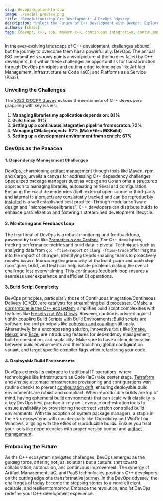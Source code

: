 ```yaml
---
slug: devops-applied-to-cpp
image: ./social-preview.png
title: "Revolutionizing C++ Development: A DevOps Odyssey"
description: "Unlock the Future of C++ Development with DevOps: Explore how cutting-edge technologies like Artifact Management, Infrastructure as Code, and Platforms as a Service revolutionize the C++ ecosystem. Dive into solutions for managing dependencies, optimizing build times, and streamlining continuous integration pipelines. Join us on a DevOps odyssey where challenges transform into opportunities, propelling C++ developers towards efficiency, scalability, and resilience. Embrace the synergy of DevOps principles in our latest blog for a transformative journey in the world of C++ development."
authors: [chris]
tags: [devops, c++, cpp, modern c++, continuous integration, continuous delivery, cmake projects, modular software architecture, improving build times, artifact management, dependency management, reproducible builds, IaC, PaaS, orchestration]
---
```


In the ever-evolving landscape of C++ development, challenges abound, but the journey to overcome them has a powerful ally: DevOps. The annual ISO committee's survey paints a vivid picture of the hurdles faced by C++ developers, but within these challenges lie opportunities for transformation through DevOps principles and cutting-edge technologies like Artifact Management, Infrastructure as Code (IaC), and Platforms as a Service (PaaS).

### Unveiling the Challenges

The [2023 ISOCPP Survey](https://isocpp.org/files/papers/CppDevSurvey-2023-summary.pdf) echoes the sentiments of C++ developers grappling with key issues:

1. **Managing libraries my application depends on: 83%**
2. **Build times: 81%**
3. **Setting up a continuous integration pipeline from scratch: 72%**
4. **Managing CMake projects: 67% (MakeFiles MSBuild)**
5. **Setting up a development environment from scratch: 67%**

<!-- truncate -->

### DevOps as the Panacea

#### 1. Dependency Management Challenges

   DevOps, championing [artifact management](https://stackoverflow.com/questions/15086176/whats-the-purpose-of-an-artifact-repository) through tools like [Maven](https://maven.apache.org/guides/introduction/introduction-to-dependency-mechanism.html), npm, and Cargo, unveils a canvas for addressing C++ dependency challenges. Specialized package managers such as Vcpkg and Conan offer a structured approach to managing libraries, automating retrieval and configuration. Ensuring the exact dependencies (both external open source or third-party and internal to a project) are consistently tracked and can be [reproducibly installed](https://github.com/ossf/package-manager-best-practices/blob/main/published/npm.md#reproducible-installation) is a well established best practice. Through modular software design and "micro~~services~~libraries", C++ developers can distribute builds to enhance parallelization and fostering a streamlined development lifecycle.

#### 2. Monitoring and Feedback Loop

   The heartbeat of DevOps is a robust monitoring and feedback loop, powered by tools like [Prometheus and Grafana](https://www.metricfire.com/blog/monitoring-cicd-pipelines-metricfire/). For C++ developers, tracking performance metrics and build data is pivotal. Techniques such as analyzing data from `gcc -ftime-report` or `clang -ftime-trace` offer insights into the impact of changes, identifying trends enabling teams to proactively resolve issues. Increasing the granularity of the build graph and each step (configure, build, and test) can help isolate problems making the overall challenge less overwhelming. This continuous feedback loop ensures a seamless user experience and efficient CI operations.

#### 3. Build Script Complexity

   DevOps principles, particularly those of Continuous Integration/Continuous Delivery (CI/CD), are catalysts for streamlining build processes. CMake, a [cornerstone in the C++ ecosystem](https://blog.jetbrains.com/clion/2023/01/cpp-ecosystem-in-2022/#what_s_up_with_cpp_tooling), simplifies build script complexities with features like [Presets and Workflows](https://cmake.org/cmake/help/latest/manual/cmake-presets.7.html). However, caution is advised against tightly coupling Build Scripts with Build Environments; Build scripts are software too and principals like [cohesion and coupling](https://stackoverflow.com/a/34634568) still apply. Alternatively for a encompassing solution, innovative tools like [Xmake](https://xmake.io/#/), [Meson](https://mesonbuild.com/) and [Bazel](https://bazel.build/) are introducing features for dependency management, build orchestration, and scalability. Make sure to have a clear delineation between build environments and their toolchain, global configuration variant, and target specific compiler flags when refactoring your code.

#### 4. Deployable Build Environments

   DevOps extends its embrace to traditional IT operations, where technologies like Infrastructure as Code (IaC) take center stage. [Terraform](https://www.terraform.io/) and [Ansible](https://www.ansible.com/) automate infrastructure provisioning and configurations with routine checks to prevent [configuration drift](https://www.opslevel.com/resources/understanding-and-managing-configuration-drift), ensuring deployable build environments are robust and compliant. When reproducible builds are top of mind, having [ephemeral build environments](https://ephemeralenvironments.io/) that can scale with elasticity is a key DevOps best practice to rely on. Leverage orchestration tools to ensure availability by provisioning the correct version controlled build environments. With the adoption of system package managers, a staple in the *Nix ecosystems with counter-parts like Chocolatey and WinGet on Windows, aligning with the ethos of reproducible builds. Ensure you treat your tools like dependencies with proper version control and [artifact management](https://www.unix-ag.uni-kl.de/~bloch/acng/).

### Embracing the Future

As the C++ ecosystem navigates challenges, DevOps emerges as the guiding force, offering not just solutions but a cultural shift toward collaboration, automation, and continuous improvement. The synergy of Artifact Management, IaC, and PaaS technologies positions C++ developers on the cutting edge of a transformative journey. In this DevOps odyssey, the challenges of today become the stepping stones to a more efficient, scalable, and resilient tomorrow. Embrace the revolution, and let DevOps redefine your C++ development experience.

